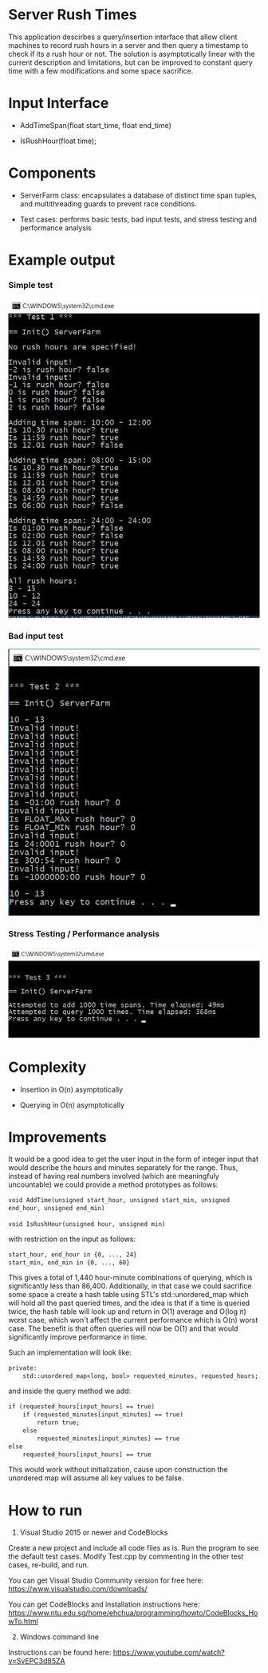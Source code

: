 # Server Rush Times

This application descirbes a query/insertion interface that allow client machines to record rush hours in a server and then query a timestamp to check if its a rush hour or not. The solution is asymptotically linear with the current description and limitations, but can be improved to constant query time with a few modifications and some space sacrifice. 

# Input Interface

- AddTimeSpan(float start\_time, float end\_time)

- IsRushHour(float time);

# Components

- ServerFarm class: encapsulates a database of distinct time span tuples, and multithreading guards to prevent race conditions.

- Test cases: performs basic tests, bad input tests, and stress testing and performance analysis

# Example output

### Simple test

![Data-Flow](/img/test1.jpg)

### Bad input test

![Data-Flow](/img/test2.jpg)

### Stress Testing / Performance analysis

![Data-Flow](/img/test3.jpg)

# Complexity

- Insertion in O(n) asymptotically

- Querying in O(n) asymptotically

# Improvements

It would be a good idea to get the user input in the form of integer input that would describe the hours and minutes separately for the range. Thus, instead of having real numbers involved (which are meaningfuly uncountable) we could provide a method prototypes as follows:

	void AddTime(unsigned start_hour, unsigned start_min, unsigned end_hour, unsigned end_min)
	
	void IsRushHour(unsigned hour, unsigned min)

with restriction on the input as follows:

	start_hour, end_hour in {0, ..., 24}
	start_min, end_min in {0, ..., 60}

This gives a total of 1,440 hour-minute combinations of querying, which is significantly less than 86,400. Additionally, in that case we could sacrifice some space a create a hash table using STL's std::unordered\_map which will hold all the past queried times, and the idea is that if a time is queried twice, the hash table will look up and return in O(1) average and O(log n) worst case, which won't affect the current performance which is O(n) worst case. The benefit is that often queries will now be O(1) and that would significantly improve performance in time.		

Such an implementation will look like:

	private:
		std::unordered_map<long, bool> requested_minutes, requested_hours;

and inside the query method we add:

	if (requested_hours[input_hours] == true)
		if (requested_minutes[input_minutes] == true)
			return true;
		else
			requested_minutes[input_minutes] == true
	else
		requested_hours[input_hours] == true

This would work without initialization, cause upon construction the unordered map will assume all key values to be false.

# How to run

1) Visual Studio 2015 or newer and CodeBlocks

Create a new project and include all code files as is. Run the program to see the default test cases. Modify Test.cpp by commenting in the other test cases, re-build, and run.

You can get Visual Studio Community version for free here: https://www.visualstudio.com/downloads/

You can get CodeBlocks and installation instructions here: https://www.ntu.edu.sg/home/ehchua/programming/howto/CodeBlocks_HowTo.html

2) Windows command line 

Instructions can be found here: https://www.youtube.com/watch?v=SvEPC3d85ZA


